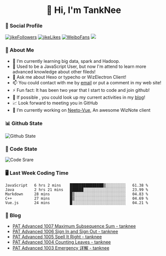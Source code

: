 
<h1 align="center">👋 Hi, I'm TankNee</h1>

### 📌 Social Profile 

[![jikeFollowers](https://img.shields.io/badge/dynamic/json?color=%23FFE411&label=JikeFollowers&query=%24.data.totalSubs&url=https%3A%2F%2Fapi.spencerwoo.com%2Fsubstats%2F%3Fsource%3DjikeFollower%26queryKey%3Dd25cf3f3-f6e6-4427-b418-51ba06cf26e9)](https://m.okjike.com)
[![jikeLikes](https://img.shields.io/badge/dynamic/json?color=%23FFE411&label=JikeLikes&query=%24.data.totalSubs&url=https%3A%2F%2Fapi.spencerwoo.com%2Fsubstats%2F%3Fsource%3DjikeLiked%26queryKey%3Dd25cf3f3-f6e6-4427-b418-51ba06cf26e9)](https://m.okjike.com)
[![WeiboFans](https://img.shields.io/badge/dynamic/json?color=%23E6162D&label=WeiboFollowers&query=%24.data.totalSubs&url=https%3A%2F%2Fapi.spencerwoo.com%2Fsubstats%2F%3Fsource%3Dweibo%26queryKey%3D5201023153)](https://www.weibo.com)
![](https://visitor-badge.glitch.me/badge?page_id=TankNee.TankNee)

### 👦 About Me 

- 🌱 I’m currently learning big data, spark and Hadoop.
- 🤔 Used to be a JavaScript User, but now I'm attend to learn more advanced knowledge about other fileds!
- 💬 Ask me about Hexo or typecho or WizElectron Client!
- 📫 You could contact with me by [email](mailto:nee@tanknee.cn) or put a comment in my web site!
-  ⚡  Fun fact: It has been two year that I start to code and join github!
- 🎉 If possible , you could look up my current activities in my [blog](https://www.tanknee.cn)!
- 📈 Look forward to meeting you in GitHub
- 🔭 I’m currently working on [Neeto-Vue](https://github.com/TankNee/Neeto-Vue), An awesome WizNote client

### 📊 Github State

![Github State](https://github-readme-stats.vercel.app/api?username=TankNee&show_icons=true&hide_border=true)

### 📶 Code State

![Code Srare](https://github-readme-stats.vercel.app/api/top-langs/?username=TankNee&layout=compact&hide_border=true&title_color=a0a9af)

### 🖥 Last Week Coding Time

<!--START_SECTION:waka-->
```text
JavaScript   6 hrs 2 mins    ███████████████▒░░░░░░░░░   61.38 % 
Java         2 hrs 21 mins   ██████░░░░░░░░░░░░░░░░░░░   23.99 % 
Markdown     28 mins         █▒░░░░░░░░░░░░░░░░░░░░░░░   04.83 % 
C++          27 mins         █▒░░░░░░░░░░░░░░░░░░░░░░░   04.69 % 
Vue.js       24 mins         █░░░░░░░░░░░░░░░░░░░░░░░░   04.21 % 
```
<!--END_SECTION:waka-->

### 📕 Blog

<!-- BLOG-POST-LIST:START -->
- [PAT Advanced 1007 Maximum Subsequence Sum - tanknee](http://www.cnblogs.com/tanknee/p/14318993.html)
- [PAT Advanced 1006 Sign In and Sign Out - tanknee](http://www.cnblogs.com/tanknee/p/14317690.html)
- [PAT Advanced  1005 Spell It Right - tanknee](http://www.cnblogs.com/tanknee/p/14317334.html)
- [PAT Advanced 1004 Counting Leaves  - tanknee](http://www.cnblogs.com/tanknee/p/14317295.html)
- [PAT Advanced 1003 Emergency 详解 - tanknee](http://www.cnblogs.com/tanknee/p/14306875.html)
<!-- BLOG-POST-LIST:END -->
